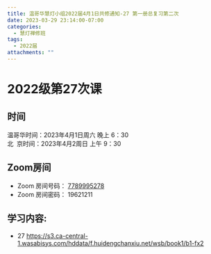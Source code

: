 ```yaml
---
title: 温哥华慧灯小组2022届4月1日共修通知-27 第一册总复习第二次
date: 2023-03-29 23:14:00-07:00
categories:
  - 慧灯禅修班
tags:
  - 2022届
attachments: ""
---
```

# 2022级第27次课

## 时间

温哥华时间：2023年4月1日周六 晚上 6：30\
北  京时间：2023年4月2周日 上午 9：30

## Zoom房间

* Zoom 房间号码： [7789995278](https://us02web.zoom.us/j/7789995278?pwd=VjZmbWJFY2k2K0E5RVB2cTNIQmhqUT09)
* Zoom 房间密码： 19621211

## 学习内容:

* 27 <https://s3.ca-central-1.wasabisys.com/hddata/f.huidengchanxiu.net/wsb/book1/b1-fx2>